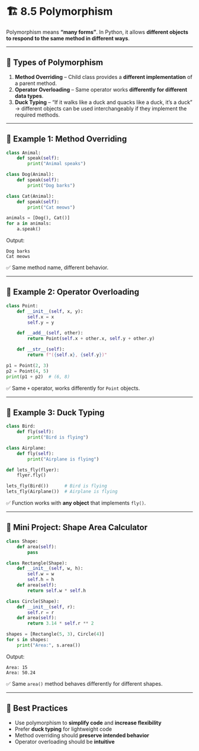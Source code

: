 # 🏗️ 8.5 Polymorphism

Polymorphism means **“many forms”**. In Python, it allows **different objects to respond to the same method in different ways**.

---

## 🔑 Types of Polymorphism

1. **Method Overriding** – Child class provides a **different implementation** of a parent method.
2. **Operator Overloading** – Same operator works **differently for different data types**.
3. **Duck Typing** – “If it walks like a duck and quacks like a duck, it’s a duck” → different objects can be used interchangeably if they implement the required methods.

---

## 📌 Example 1: Method Overriding

```python
class Animal:
    def speak(self):
        print("Animal speaks")

class Dog(Animal):
    def speak(self):
        print("Dog barks")

class Cat(Animal):
    def speak(self):
        print("Cat meows")

animals = [Dog(), Cat()]
for a in animals:
    a.speak()
```

Output:

```
Dog barks
Cat meows
```

✅ Same method name, different behavior.

---

## 📌 Example 2: Operator Overloading

```python
class Point:
    def __init__(self, x, y):
        self.x = x
        self.y = y

    def __add__(self, other):
        return Point(self.x + other.x, self.y + other.y)

    def __str__(self):
        return f"({self.x}, {self.y})"

p1 = Point(2, 3)
p2 = Point(4, 5)
print(p1 + p2)  # (6, 8)
```

✅ Same `+` operator, works differently for `Point` objects.

---

## 📌 Example 3: Duck Typing

```python
class Bird:
    def fly(self):
        print("Bird is flying")

class Airplane:
    def fly(self):
        print("Airplane is flying")

def lets_fly(flyer):
    flyer.fly()

lets_fly(Bird())      # Bird is flying
lets_fly(Airplane())  # Airplane is flying
```

✅ Function works with **any object** that implements `fly()`.

---

## 🎯 Mini Project: Shape Area Calculator

```python
class Shape:
    def area(self):
        pass

class Rectangle(Shape):
    def __init__(self, w, h):
        self.w = w
        self.h = h
    def area(self):
        return self.w * self.h

class Circle(Shape):
    def __init__(self, r):
        self.r = r
    def area(self):
        return 3.14 * self.r ** 2

shapes = [Rectangle(5, 3), Circle(4)]
for s in shapes:
    print("Area:", s.area())
```

Output:

```
Area: 15
Area: 50.24
```

✅ Same `area()` method behaves differently for different shapes.

---

## 🧠 Best Practices

* Use polymorphism to **simplify code** and **increase flexibility**
* Prefer **duck typing** for lightweight code
* Method overriding should **preserve intended behavior**
* Operator overloading should be **intuitive**
